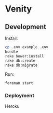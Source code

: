 # Venity

## Development

Install:
````bash
cp .env.example .env
bundle
rake bower:install
rake db:create
rake db:migrate
````
Run:
````bash
foreman start
````

### Deployment
Heroku
